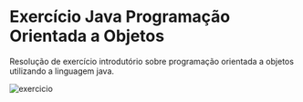 # Exercício Java Programação Orientada a Objetos
Resolução de exercício introdutório sobre programação orientada a objetos utilizando a linguagem java.

![exercicio](https://i.imgur.com/kV2MFrR.png)
